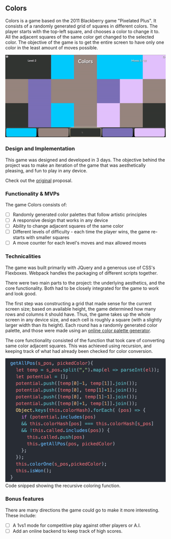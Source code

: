 ## Colors

Colors is a game based on the 2011 Blackberry game "Pixelated Plus". It consists of a randomly generated grid of squares in different colors. The player starts with the top-left square, and chooses a color to change it to. All the adjacent squares of the same color get changed to the selected color. The objective of the game is to get the entire screen to have only one color in the least amount of moves possible.

![demo](docs/fullsample.gif)

### Design and Implementation

This game was designed and developed in 3 days. The objective behind the project was to make an iteration of the game that was aesthetically pleasing, and fun to play in any device.

Check out the <a href="docs/Readme.md">original</a> proposal.

### Functionality & MVPs

The game Colors consists of:

- [ ] Randomly generated color palettes that follow artistic principles
- [ ] A responsive design that works in any device
- [ ] Ability to change adjacent squares of the same color
- [ ] Different levels of difficulty - each time the player wins, the game re-starts with smaller squares
- [ ] A move counter for each level's moves and max allowed moves

### Technicalities

The game was built primarily with JQuery and a generous use of CSS's Flexboxes. Webpack handles the packaging of different scripts together.

There were two main parts to the project: the underlying aesthetics, and the core functionality. Both had to be closely integrated for the game to work and look good.

The first step was constructing a grid that made sense for the current screen size; based on available height, the game determined how many rows and columns it should have. Thus, the game takes up the whole screen in any device size, and each cell is roughly a square (with a slightly larger width than its height). Each round has a randomly generated color palette, and those were made using an <a href="https://coolors.co/" target="_none">online color palette generator</a>.

The core functionality consisted of the function that took care of converting same color adjacent squares. This was achieved using recursion, and keeping track of what had already been checked for color conversion.

![demo](docs/codesnippetcolor.png)
Code snipped showing the recursive coloring function.


### Bonus features

There are many directions the game could go to make it more interesting. These include:

- [ ] A 1vs1 mode for competitive play against other players or A.I.  
- [ ] Add an online backend to keep track of high scores.
